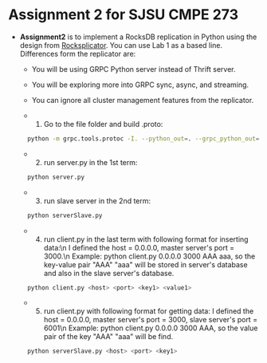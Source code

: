 # Assignment 2 for SJSU CMPE 273

* **Assignment2** is to implement a RocksDB replication in Python using the design from
[Rocksplicator](https://medium.com/@Pinterest_Engineering/open-sourcing-rocksplicator-a-real-time-rocksdb-data-replicator-558cd3847a9d). You can use Lab 1 as a based line. Differences form the replicator are:
  * You will be using GRPC Python server instead of Thrift server.
  * You will be exploring more into GRPC sync, async, and streaming.
  * You can ignore all cluster management features from the replicator.

  * 1. Go to the file folder and build .proto:
  ```sh
    python -m grpc.tools.protoc -I. --python_out=. --grpc_python_out=. datastore.proto
  ```
  * 2. run server.py in the 1st term:
  ```sh
    python server.py
  ```
  * 3. run slave server in the 2nd term:
  ```sh
    python serverSlave.py
  ```
  * 4. run client.py in the last term with following format for inserting data:\n
      I defined the host = 0.0.0.0, master server's port = 3000.\n
      Example: python client.py 0.0.0.0 3000 AAA aaa, so the key-value pair "AAA" "aaa" will be stored in server's database and also in the slave server's database.
  ```sh
    python client.py <host> <port> <key1> <value1>
  ```

  * 5. run client.py with following format for getting data:
    I defined the host = 0.0.0.0, master server's port = 3000, slave server's port = 6001\n
    Example: python client.py 0.0.0.0 3000 AAA, so the value pair of the key "AAA" "aaa" will be find.
  ```sh
    python serverSlave.py <host> <port> <key1>
  ```
